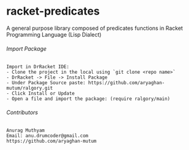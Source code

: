 racket-predicates
=================

A general purpose library composed of predicates functions in Racket Programming Language (Lisp Dialect)

###### Import Package
```properties
Import in DrRacket IDE:
- Clone the project in the local using `git clone <repo name>`  
- DrRacket -> File -> Install Package 
- Under Package Source paste: https://github.com/aryaghan-mutum/ralgory.git 
- Click Install or Update
- Open a file and import the package: (require ralgory/main)
```

###### Contributors
```properties
Anurag Muthyam 
Email: anu.drumcoder@gmail.com
https://github.com/aryaghan-mutum
```